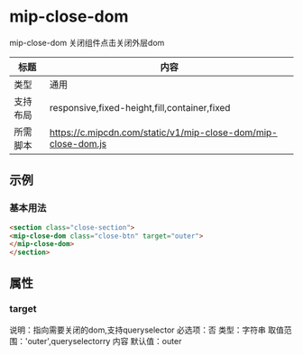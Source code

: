 # mip-close-dom

mip-close-dom 关闭组件点击关闭外层dom

标题|内容
----|----
类型|通用
支持布局|responsive,fixed-height,fill,container,fixed
所需脚本|https://c.mipcdn.com/static/v1/mip-close-dom/mip-close-dom.js

## 示例

### 基本用法
```html
<section class="close-section">
<mip-close-dom class="close-btn" target="outer">
</mip-close-dom>
</section>
```

## 属性

### target

说明：指向需要关闭的dom,支持queryselector
必选项：否
类型：字符串
取值范围：'outer',queryselectorry 内容
默认值：outer


